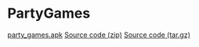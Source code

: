 # PartyGames

[party_games.apk](/Matik541/PartyGames/releases/download/release/party_games.apk)
[Source code (zip)](/Matik541/PartyGames/archive/refs/tags/release.zip)
[Source code (tar.gz)](/Matik541/PartyGames/archive/refs/tags/release.tar.gz)
